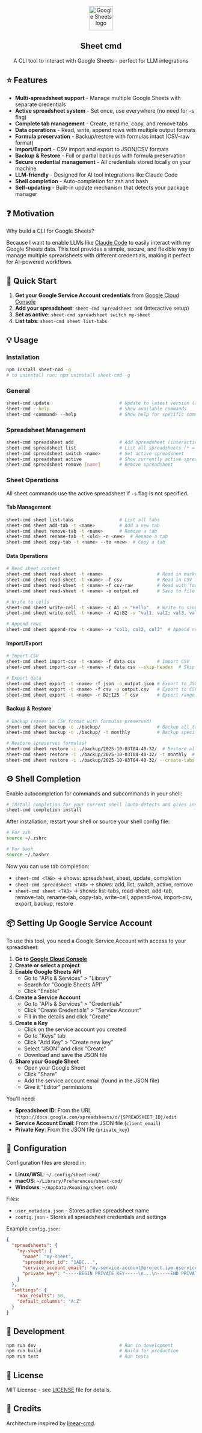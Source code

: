 <div align="center">
<a href="https://www.google.com/sheets/about/" target="_blank" rel="noopener noreferrer">
  <img width="64" src="https://www.gstatic.com/images/branding/product/2x/sheets_2020q4_48dp.png" alt="Google Sheets logo">
</a>
<h2>Sheet cmd</h2>
<p>A CLI tool to interact with Google Sheets - perfect for LLM integrations</p>
</div>



## :star: Features

- **Multi-spreadsheet support** - Manage multiple Google Sheets with separate credentials
- **Active spreadsheet system** - Set once, use everywhere (no need for -s flag)
- **Complete tab management** - Create, rename, copy, and remove tabs
- **Data operations** - Read, write, append rows with multiple output formats
- **Formula preservation** - Backup/restore with formulas intact (CSV-raw format)
- **Import/Export** - CSV import and export to JSON/CSV formats
- **Backup & Restore** - Full or partial backups with formula preservation
- **Secure credential management** - All credentials stored locally on your machine
- **LLM-friendly** - Designed for AI tool integrations like Claude Code
- **Shell completion** - Auto-completion for zsh and bash
- **Self-updating** - Built-in update mechanism that detects your package manager

## :question: Motivation

Why build a CLI for Google Sheets?

Because I want to enable LLMs like [Claude Code](https://www.anthropic.com/claude-code) to easily interact with my Google Sheets data. This tool provides a simple, secure, and flexible way to manage multiple spreadsheets with different credentials, making it perfect for AI-powered workflows.

## :rocket: Quick Start

1. **Get your Google Service Account credentials** from [Google Cloud Console](https://console.cloud.google.com/)
2. **Add your spreadsheet**: `sheet-cmd spreadsheet add` (Interactive setup)
3. **Set as active**: `sheet-cmd spreadsheet switch my-sheet`
4. **List tabs**: `sheet-cmd sheet list-tabs`

## :bulb: Usage

### Installation

```bash
npm install sheet-cmd -g
# to uninstall run: npm uninstall sheet-cmd -g
```

### General

```bash
sheet-cmd update                          # Update to latest version (auto-detects npm/yarn/pnpm)
sheet-cmd --help                          # Show available commands
sheet-cmd <command> --help                # Show help for specific command
```

### Spreadsheet Management

```bash
sheet-cmd spreadsheet add                 # Add spreadsheet (interactive)
sheet-cmd spreadsheet list                # List all spreadsheets (* = active)
sheet-cmd spreadsheet switch <name>       # Set active spreadsheet
sheet-cmd spreadsheet active              # Show currently active spreadsheet
sheet-cmd spreadsheet remove [name]       # Remove spreadsheet
```

### Sheet Operations

All sheet commands use the active spreadsheet if `-s` flag is not specified.

#### Tab Management

```bash
sheet-cmd sheet list-tabs                 # List all tabs
sheet-cmd sheet add-tab -t <name>         # Add a new tab
sheet-cmd sheet remove-tab -t <name>      # Remove a tab
sheet-cmd sheet rename-tab -t <old> -n <new>  # Rename a tab
sheet-cmd sheet copy-tab -t <name> --to <new>  # Copy a tab
```

#### Data Operations

```bash
# Read sheet content
sheet-cmd sheet read-sheet -t <name>                    # Read in markdown format
sheet-cmd sheet read-sheet -t <name> -f csv             # Read in CSV format
sheet-cmd sheet read-sheet -t <name> -f csv-raw         # Read with formulas (CSV)
sheet-cmd sheet read-sheet -t <name> -o output.md       # Save to file

# Write to cells
sheet-cmd sheet write-cell -t <name> -c A1 -v "Hello"   # Write to single cell
sheet-cmd sheet write-cell -t <name> -r A1:B2 -v "val1, val2; val3, val4"  # Write to range

# Append rows
sheet-cmd sheet append-row -t <name> -v "col1, col2, col3"  # Append new row
```

#### Import/Export

```bash
# Import CSV
sheet-cmd sheet import-csv -t <name> -f data.csv        # Import CSV
sheet-cmd sheet import-csv -t <name> -f data.csv --skip-header  # Skip first row

# Export data
sheet-cmd sheet export -t <name> -f json -o output.json # Export to JSON
sheet-cmd sheet export -t <name> -f csv -o output.csv   # Export to CSV
sheet-cmd sheet export -t <name> -r B2:I25 -f csv       # Export range to CSV
```

#### Backup & Restore

```bash
# Backup (saves in CSV format with formulas preserved)
sheet-cmd sheet backup -o ./backup/                     # Backup all tabs
sheet-cmd sheet backup -o ./backup/ -t monthly          # Backup specific tab

# Restore (preserves formulas)
sheet-cmd sheet restore -i ./backup/2025-10-03T04-40-32/  # Restore all tabs
sheet-cmd sheet restore -i ./backup/2025-10-03T04-40-32/ -t monthly  # Restore specific tab
sheet-cmd sheet restore -i ./backup/2025-10-03T04-40-32/ --create-tabs  # Create tabs if needed
```

## :gear: Shell Completion

Enable autocompletion for commands and subcommands in your shell:

```bash
# Install completion for your current shell (auto-detects and gives instructions)
sheet-cmd completion install
```

After installation, restart your shell or source your shell config file:

```bash
# For zsh
source ~/.zshrc

# For bash
source ~/.bashrc
```

Now you can use tab completion:
- `sheet-cmd <TAB>` → shows: spreadsheet, sheet, update, completion
- `sheet-cmd spreadsheet <TAB>` → shows: add, list, switch, active, remove
- `sheet-cmd sheet <TAB>` → shows: list-tabs, read-sheet, add-tab, remove-tab, rename-tab, copy-tab, write-cell, append-row, import-csv, export, backup, restore

## :package: Setting Up Google Service Account

To use this tool, you need a Google Service Account with access to your spreadsheet:

1. **Go to [Google Cloud Console](https://console.cloud.google.com/)**
2. **Create or select a project**
3. **Enable Google Sheets API**
   - Go to "APIs & Services" > "Library"
   - Search for "Google Sheets API"
   - Click "Enable"
4. **Create a Service Account**
   - Go to "APIs & Services" > "Credentials"
   - Click "Create Credentials" > "Service Account"
   - Fill in the details and click "Create"
5. **Create a Key**
   - Click on the service account you created
   - Go to "Keys" tab
   - Click "Add Key" > "Create new key"
   - Select "JSON" and click "Create"
   - Download and save the JSON file
6. **Share your Google Sheet**
   - Open your Google Sheet
   - Click "Share"
   - Add the service account email (found in the JSON file)
   - Give it "Editor" permissions

You'll need:
- **Spreadsheet ID**: From the URL `https://docs.google.com/spreadsheets/d/{SPREADSHEET_ID}/edit`
- **Service Account Email**: From the JSON file (`client_email`)
- **Private Key**: From the JSON file (`private_key`)

## :file_folder: Configuration

Configuration files are stored in:
- **Linux/WSL**: `~/.config/sheet-cmd/`
- **macOS**: `~/Library/Preferences/sheet-cmd/`
- **Windows**: `~/AppData/Roaming/sheet-cmd/`

Files:
- `user_metadata.json` - Stores active spreadsheet name
- `config.json` - Stores all spreadsheet credentials and settings

Example `config.json`:
```json
{
  "spreadsheets": {
    "my-sheet": {
      "name": "my-sheet",
      "spreadsheet_id": "1ABC...",
      "service_account_email": "my-service-account@project.iam.gserviceaccount.com",
      "private_key": "-----BEGIN PRIVATE KEY-----\n...\n-----END PRIVATE KEY-----"
    }
  },
  "settings": {
    "max_results": 50,
    "default_columns": "A:Z"
  }
}
```

## :wrench: Development

```bash
npm run dev                               # Run in development
npm run build                             # Build for production
npm run test                              # Run tests
```

## :scroll: License

MIT License - see [LICENSE](LICENSE) file for details.

## :pray: Credits

Architecture inspired by [linear-cmd](https://github.com/lucasvtiradentes/linear-cmd).
